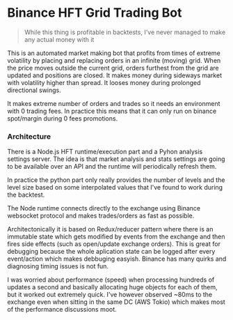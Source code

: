 # Binance HFT Grid Trading Bot

> While this thing is profitable in backtests, I've never managed to make any actual money with it

This is an automated market making bot that profits from times of extreme volatility by placing and replacing orders in an infinite (moving) grid. When the price moves outside the current grid, orders furthest from the grid are updated and positions are closed.
It makes money during sideways market with volatility higher than spread. It looses money during prolonged directional swings.

It makes extreme number of orders and trades so it needs an environment with 0 trading fees. In practice this means that it can only run on binance spot/margin during 0 fees promotions.

### Architecture

There is a Node.js HFT runtime/execution part and a Pyhon analysis settings server. The idea is that market analysis and stats settings are going to be available over an API and the runtime will periodically refresh them.

In practice the python part only really provides the number of levels and the level size based on some interpolated values that I've found to work during the backtest.

The Node runtime connects directly to the exchange using Binance websocket protocol and makes trades/orders as fast as possible.

Architectonically it is based on Redux/reducer pattern where there is an immutable state which gets modified by events from the exchange and then fires side effects (such as open/update exchange orders).
This is great for debugging because the whole aplication state can be logged after every event/action which makes debbuging easyish. Binance has many quirks and diagnosing timing issues is not fun.

I was worried about performance (speed) when processing hundreds of updates a second and basically allocating huge objects for each of them, but it worked out extremely quick.
I've however observed ~80ms to the exchange even when sitting in the same DC (AWS Tokio) which makes most of the performance discussions moot.
